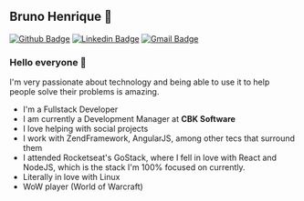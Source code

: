 ## Bruno Henrique 👨‍
[![Github Badge](https://img.shields.io/badge/-Github-000?style=flat-square&logo=Github&logoColor=white&link=https://github.com/brunoJSX)](https://github.com/brunoJSX)
[![Linkedin Badge](https://img.shields.io/badge/-LinkedIn-blue?style=flat-square&logo=Linkedin&logoColor=white&link=https://www.linkedin.com/in/brunojsx)](https://www.linkedin.com/in/brunojsx)
[![Gmail Badge](https://img.shields.io/badge/-Gmail-c14438?style=flat-square&logo=Gmail&logoColor=white&link=mailto:bruno28dpvat@gmail.com)](mailto:bruno28dpvat@gmail.com) 

### Hello everyone :purple_heart:
I'm very passionate about technology and being able to use it to help people solve their problems is amazing.

- I'm a Fullstack Developer
- I am currently a Development Manager at **CBK Software**
- I love helping with social projects
- I work with ZendFramework, AngularJS, among other tecs that surround them
- I attended Rocketseat's GoStack, where I fell in love with React and NodeJS, which is the stack I'm 100% focused on currently.
- Literally in love with Linux
- WoW player (World of Warcraft)
